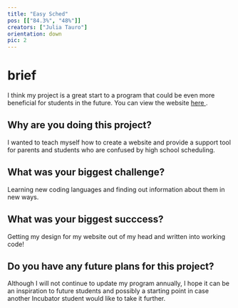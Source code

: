 ```yaml
---
title: "Easy Sched"
pos: [["84.3%", "48%"]]
creators: ["Julia Tauro"]
orientation: down
pic: 2
---
```


# brief
I think my project is a great start to a program that could be even more beneficial for students in the future.
You can view the website <a target='blank' href='https://easysched.jtauro.repl.co'> here </a>.

## Why are you doing this project?
I wanted to teach myself how to create a website and provide a support tool for parents and students who are confused by high school scheduling.

## What was your biggest challenge?
Learning new coding languages and finding out information about them in new ways.

## What was your biggest succcess?
Getting my design for my website out of my head and written into working code!

## Do you have any future plans for this project?
Although I will not continue to update my program annually, I hope it can be an inspiration to future students and possibly a starting point in case another Incubator student would like to take it further.